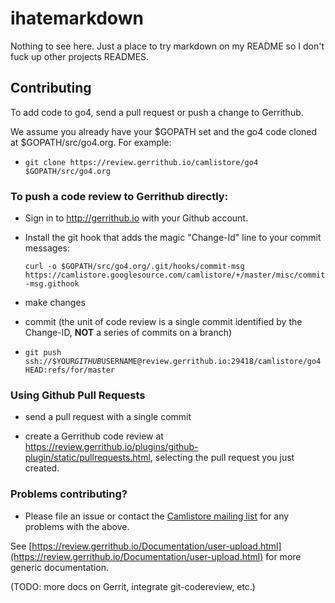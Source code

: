 # ihatemarkdown
Nothing to see here. Just a place to try markdown on my README so I don't fuck up other projects READMES.

## Contributing

To add code to go4, send a pull request or push a change to Gerrithub.

We assume you already have your $GOPATH set and the go4 code cloned at
$GOPATH/src/go4.org. For example:

<ul>
<li><code>git clone https://review.gerrithub.io/camlistore/go4 $GOPATH/src/go4.org</code></li>
</ul>

### To push a code review to Gerrithub directly:

<ul>
<li><p>Sign in to <a href="http://gerrithub.io" title="Gerrithub">http://gerrithub.io</a> with your Github account.</p></li>
<li><p>Install the git hook that adds the magic "Change-Id" line to your commit messages:</p>
<p><code>curl -o $GOPATH/src/go4.org/.git/hooks/commit-msg https://camlistore.googlesource.com/camlistore/+/master/misc/commit-msg.githook</code></p></li>
<li><p>make changes</p></li>
<li><p>commit (the unit of code review is a single commit identified by the Change-ID, <strong>NOT</strong> a series of commits on a branch)</p></li>
<li><p><code>git push ssh://$YOUR<em>GITHUB</em>USERNAME@review.gerrithub.io:29418/camlistore/go4 HEAD:refs/for/master</code></p></li>
</ul>

### Using Github Pull Requests

* send a pull request with a single commit

* create a Gerrithub code review at https://review.gerrithub.io/plugins/github-plugin/static/pullrequests.html, selecting the pull request you just created.

### Problems contributing?

* Please file an issue or contact the [Camlistore mailing list](https://groups.google.com/forum/#!forum/camlistore) for any problems with the above.

See [https://review.gerrithub.io/Documentation/user-upload.html](https://review.gerrithub.io/Documentation/user-upload.html) for more generic documentation.

(TODO: more docs on Gerrit, integrate git-codereview, etc.)

